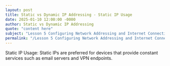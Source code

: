 ```yaml
---
layout: post
title: Static vs Dynamic IP Addressing - Static IP Usage
date: 2025-01-10 12:00:00 -0000
author: Static vs Dynamic IP Addressing
quote: "content here"
subject: "Lesson 5 Configuring Network Addressing and Internet Connections"
permalink: "/Lesson 5 Configuring Network Addressing and Internet Connections/Static vs Dynamic IP Addressing/Static vs Dynamic IP Addressing - Static IP Usage"
---
```


Static IP Usage: Static IPs are preferred for devices that provide constant services such as email servers and VPN endpoints.
